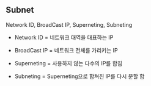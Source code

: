 ## Subnet
Network ID, BroadCast IP, Superneting, Subneting

* Network ID = 네트워크 대역을 대표하는 IP

* BroadCast IP = 네트워크 전체를 가리키는 IP

* Superneting = 사용하지 않는 다수의 IP를 합침

* Subneting = Superneting으로 합쳐진 IP를 다시 분할 함